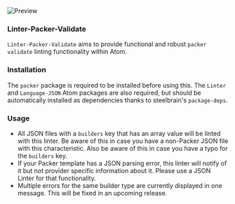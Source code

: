 ![Preview](https://raw.githubusercontent.com/mschuchard/linter-packer-validate/master/linter_packer_validate.png)

### Linter-Packer-Validate
`Linter-Packer-Validate` aims to provide functional and robust `packer validate` linting functionality within Atom.

### Installation
The `packer` package is required to be installed before using this. The `Linter` and `Language-JSON` Atom packages are also required, but should be automatically installed as dependencies thanks to steelbrain's `package-deps`.

### Usage
- All JSON files with a `builders` key that has an array value will be linted with this linter. Be aware of this in case you have a non-Packer JSON file with this characteristic. Also be aware of this in case you have a typo for the `builders` key.
- If your Packer template has a JSON parsing error, this linter will notify of it but not provider specific information about it. Please use a JSON Linter for that functionality.
- Multiple errors for the same builder type are currently displayed in one message. This will be fixed in an upcoming release.

